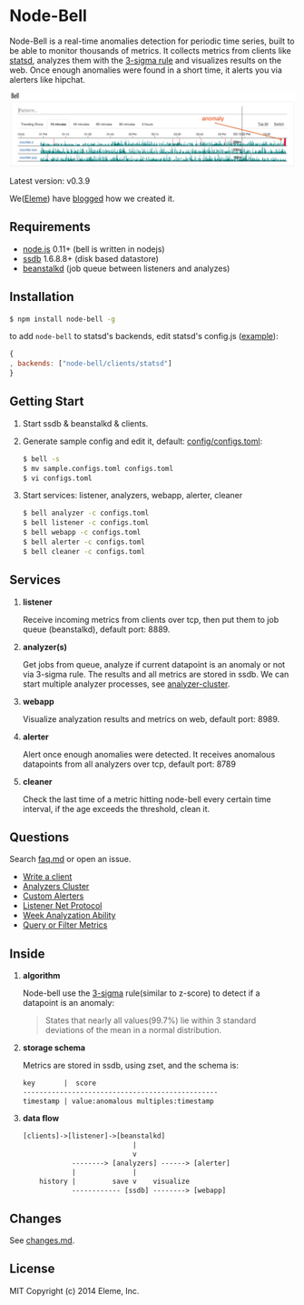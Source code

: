Node-Bell
=========

Node-Bell is a real-time anomalies detection for periodic time series, 
built to be able to monitor thousands of metrics. It collects metrics
from clients like [statsd](https://github.com/etsy/statsd), analyzes
them with the [3-sigma rule](http://en.wikipedia.org/wiki/68%E2%80%9395%E2%80%9399.7_rule)
and visualizes results on the web. Once enough anomalies were found in a short time, 
it alerts you via alerters like hipchat.

![node-bell snapshot](snap.png)

Latest version: v0.3.9

We([Eleme](http://ele.me)) have [blogged](http://eleme.io/blog/2014/metrics-monitor/) 
how we created it.

Requirements
------------

- [node.js](http://nodejs.org/) 0.11+  (bell is written in nodejs)
- [ssdb](https://github.com/ideawu/ssdb) 1.6.8.8+ (disk based datastore)
- [beanstalkd](https://github.com/kr/beanstalkd) (job queue between listeners and analyzes)

Installation
------------

```bash
$ npm install node-bell -g
```

to add `node-bell` to statsd's backends, edit statsd's config.js ([example](config/example.statsd.config.js)):

```js
{
, backends: ["node-bell/clients/statsd"]
}
```

Getting Start
-------------

1. Start ssdb & beanstalkd & clients.
2. Generate sample config and edit it, default: [config/configs.toml](config/configs.toml):

   ```bash
   $ bell -s 
   $ mv sample.configs.toml configs.toml
   $ vi configs.toml
   ```
3. Start services: listener, analyzers, webapp, alerter, cleaner

   ```bash
   $ bell analyzer -c configs.toml
   $ bell listener -c configs.toml
   $ bell webapp -c configs.toml
   $ bell alerter -c configs.toml
   $ bell cleaner -c configs.toml
   ```

Services
--------

1. **listener** 

   Receive incoming metrics from clients over tcp, then put them to job queue (beanstalkd), default port: 8889.

2. **analyzer(s)**

   Get jobs from queue, analyze if current datapoint is an anomaly or not via 3-sigma rule. The results and all metrics
   are stored in ssdb. We can start multiple analyzer processes, see 
   [analyzer-cluster](faq.md#analyzers-cluster).

3. **webapp**

   Visualize analyzation results and metrics on web, default port: 8989.

4. **alerter**

   Alert once enough anomalies were detected. It receives anomalous datapoints from all analyzers over tcp, 
   default port: 8789

5. **cleaner**

   Check the last time of a metric hitting node-bell every certain time interval, if the age exceeds
   the threshold, clean it.

Questions
---------

Search [faq.md](faq.md) or open an issue.

- [Write a client](faq.md#write-a-client)
- [Analyzers Cluster](faq.md#analyzers-cluster)
- [Custom Alerters](faq.md#custom-alerters)
- [Listener Net Protocol](faq.md#listener-net-protocol)
- [Week Analyzation Ability](faq.md#week-analyzation-ability)
- [Query or Filter Metrics](faq.md#query-or-filter-metrics)

Inside
------

1. **algorithm**

   Node-bell use the [3-sigma](http://en.wikipedia.org/wiki/68%E2%80%9395%E2%80%9399.7_rule) rule(similar to z-score) 
   to detect if a datapoint is an anomaly:
   > States that nearly all values(99.7%) lie within 3 standard deviations of the mean in a normal distribution.

2. **storage schema**

   Metrics are stored in ssdb, using zset, and the schema is:

   ```
   key       |  score
   ------------------------------------------------
   timestamp | value:anomalous multiples:timestamp
   ```

3. **data flow**

   ```
   [clients]->[listener]->[beanstalkd]
                              |
                              v
               --------> [analyzers] ------> [alerter]
               |              |
       history |         save v    visualize
               ------------ [ssdb] --------> [webapp]
   ```

Changes
-------- 

See [changes.md](changes.md).

License
--------

MIT Copyright (c) 2014 Eleme, Inc.
